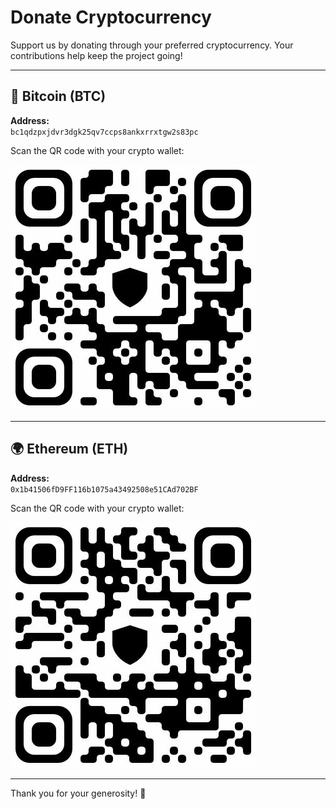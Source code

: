 # Donate Cryptocurrency

Support us by donating through your preferred cryptocurrency. Your contributions help keep the project going!

---

## 🚀 Bitcoin (BTC)

**Address:**  
`bc1qdzpxjdvr3dgk25qv7ccps8ankxrrxtgw2s83pc`

Scan the QR code with your crypto wallet:

![BTC QR code](donate/btc.jpg)

---

## 🌍 Ethereum (ETH)

**Address:**  
`0x1b41506fD9FF116b1075a43492508e51CAd702BF`

Scan the QR code with your crypto wallet:

![ETH QR code](donate/eth.jpg)

---

Thank you for your generosity! 💙
